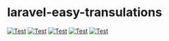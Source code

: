 # laravel-easy-transulations

[![Test](https://github.com/Joeri-Abbo/laravel-easy-translations/actions/workflows/test.yml/badge.svg)](https://github.com/Joeri-Abbo/laravel-easy-translations/actions/workflows/test.yml)
[![Test](https://github.com/Joeri-Abbo/laravel-easy-translations/actions/workflows/psalm.yml/badge.svg)](https://github.com/Joeri-Abbo/laravel-easy-translations/actions/workflows/psalm.yml)
[![Test](https://github.com/Joeri-Abbo/laravel-easy-translations/actions/workflows/codeql-analysis.yml/badge.svg)](https://github.com/Joeri-Abbo/laravel-easy-translations/actions/workflows/codeql-analysis.yml)
[![Test](https://github.com/Joeri-Abbo/laravel-easy-translations/actions/workflows/composer-normalize.yml/badge.svg)](https://github.com/Joeri-Abbo/laravel-easy-translations/actions/workflows/composer-normalize.yml)
[![Test](https://github.com/Joeri-Abbo/laravel-easy-translations/actions/workflows/php-normalize.yml/badge.svg)](https://github.com/Joeri-Abbo/laravel-easy-translations/actions/workflows/php-normalize.yml)